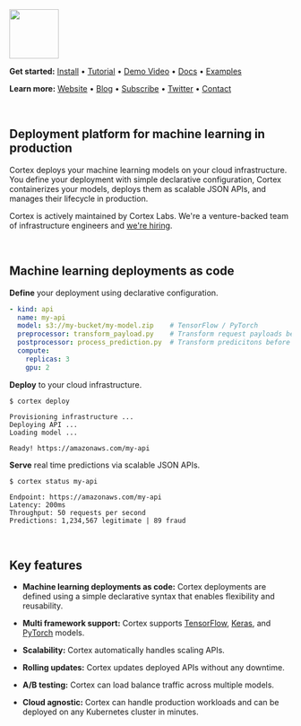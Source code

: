 <img src='https://s3-us-west-2.amazonaws.com/cortex-public/logo.png' height='88'>

<br>

**Get started:** [Install](https://docs.cortex.dev/install) • [Tutorial](https://docs.cortex.dev/tutorial) • [Demo Video](https://www.youtube.com/watch?v=tgMjCOD_ufo) • <!-- CORTEX_VERSION_MINOR_STABLE e.g. https://docs.cortex.dev/v/0.2/ -->[Docs](https://docs.cortex.dev) • <!-- CORTEX_VERSION_MINOR_STABLE -->[Examples](https://github.com/cortexlabs/cortex/tree/0.4/examples)

**Learn more:** [Website](https://cortex.dev) • [Blog](https://blog.cortex.dev) • [Subscribe](https://cortexlabs.us20.list-manage.com/subscribe?u=a1987373ab814f20961fd90b4&id=ae83491e1c) • [Twitter](https://twitter.com/cortex_deploy) • [Contact](mailto:hello@cortex.dev)

<br>

## Deployment platform for machine learning in production

Cortex deploys your machine learning models on your cloud infrastructure. You define your deployment with simple declarative configuration, Cortex containerizes your models, deploys them as scalable JSON APIs, and manages their lifecycle in production.

Cortex is actively maintained by Cortex Labs. We're a venture-backed team of infrastructure engineers and [we're hiring](https://angel.co/cortex-labs-inc/jobs).

<br>

## Machine learning deployments as code

**Define** your deployment using declarative configuration.

```yaml
- kind: api
  name: my-api
  model: s3://my-bucket/my-model.zip    # TensorFlow / PyTorch
  preprocessor: transform_payload.py    # Transform request payloads before inference
  postprocessor: process_prediction.py  # Transform predicitons before responding to the client
  compute:
    replicas: 3
    gpu: 2
```

**Deploy** to your cloud infrastructure.

```
$ cortex deploy

Provisioning infrastructure ...
Deploying API ...
Loading model ...

Ready! https://amazonaws.com/my-api
```

**Serve** real time predictions via scalable JSON APIs.

```
$ cortex status my-api

Endpoint: https://amazonaws.com/my-api
Latency: 200ms
Throughput: 50 requests per second
Predictions: 1,234,567 legitimate | 89 fraud
```

<br>

## Key features

- **Machine learning deployments as code:** Cortex deployments are defined using a simple declarative syntax that enables flexibility and reusability.

- **Multi framework support:** Cortex supports [TensorFlow](https://www.tensorflow.org), [Keras](https://keras.io), and [PyTorch](https://pytorch.org) models.

- **Scalability:** Cortex automatically handles scaling APIs.

- **Rolling updates:** Cortex updates deployed APIs without any downtime.

- **A/B testing:** Cortex can load balance traffic across multiple models.

- **Cloud agnostic:** Cortex can handle production workloads and can be deployed on any Kubernetes cluster in minutes.
